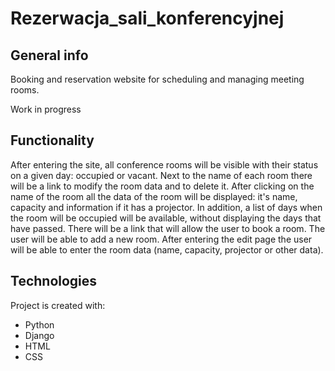 # Rezerwacja_sali_konferencyjnej

## General info
Booking and reservation website for scheduling and managing meeting rooms.


Work in progress

## Functionality
After entering the site, all conference rooms will be visible with their status on a given day: occupied or vacant.
Next to the name of each room there will be a link to modify the room data and to delete it.
After clicking on the name of the room all the data of the room will be displayed: it's name, capacity and information
if it has a projector.
In addition, a list of days when the room will be occupied will be available, without displaying the days that have passed.
There will be a link that will allow the user to book a room.
The user will be able to add a new room.
After entering the edit page the user will be able to enter the room data (name, capacity, projector or other data).

## Technologies
Project is created with:
* Python
* Django
* HTML
* CSS